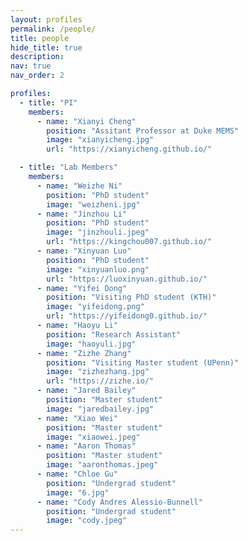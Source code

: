 ```yaml
---
layout: profiles
permalink: /people/
title: people
hide_title: true
description: 
nav: true
nav_order: 2

profiles:
  - title: "PI"
    members:
      - name: "Xianyi Cheng"
        position: "Assitant Professor at Duke MEMS"
        image: "xianyicheng.jpg"
        url: "https://xianyicheng.github.io/"

  - title: "Lab Members"
    members:
      - name: "Weizhe Ni"
        position: "PhD student"
        image: "weizheni.jpg"
      - name: "Jinzhou Li"
        position: "PhD student"
        image: "jinzhouli.jpeg"
        url: "https://kingchou007.github.io/"      
      - name: "Xinyuan Luo"
        position: "PhD student"
        image: "xinyuanluo.png"
        url: "https://luoxinyuan.github.io/"
      - name: "Yifei Dong"
        position: "Visiting PhD student (KTH)"
        image: "yifeidong.png"
        url: "https://yifeidong0.github.io/"
      - name: "Haoyu Li"
        position: "Research Assistant"
        image: "haoyuli.jpg"
      - name: "Zizhe Zhang"
        position: "Visiting Master student (UPenn)"
        image: "zizhezhang.jpg"
        url: "https://zizhe.io/"
      - name: "Jared Bailey"
        position: "Master student"
        image: "jaredbailey.jpg"
      - name: "Xiao Wei"
        position: "Master student"
        image: "xiaowei.jpeg"
      - name: "Aaron Thomas"
        position: "Master student"
        image: "aaronthomas.jpeg"
      - name: "Chloe Gu"
        position: "Undergrad student"
        image: "6.jpg"
      - name: "Cody Andres Alessio-Bunnell"
        position: "Undergrad student"
        image: "cody.jpeg"
---
```

